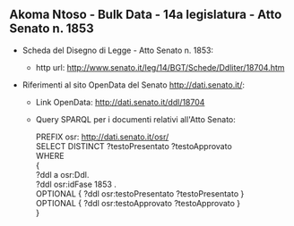 ## Akoma Ntoso - Bulk Data - 14a legislatura - Atto Senato n. 1853 ##

* Scheda del Disegno di Legge - Atto Senato n. 1853:
	* http url: http://www.senato.it/leg/14/BGT/Schede/Ddliter/18704.htm

* Riferimenti al sito OpenData del Senato http://dati.senato.it/:
	* Link OpenData: http://dati.senato.it/ddl/18704
	* Query SPARQL per i documenti relativi all'Atto Senato:

        PREFIX osr: <http://dati.senato.it/osr/>  
		SELECT DISTINCT ?testoPresentato ?testoApprovato  
		WHERE  
		{  
		    ?ddl a osr:Ddl.  
		    ?ddl osr:idFase 1853 .  
		    OPTIONAL { ?ddl osr:testoPresentato ?testoPresentato }  
		    OPTIONAL { ?ddl osr:testoApprovato ?testoApprovato }  
		}
		